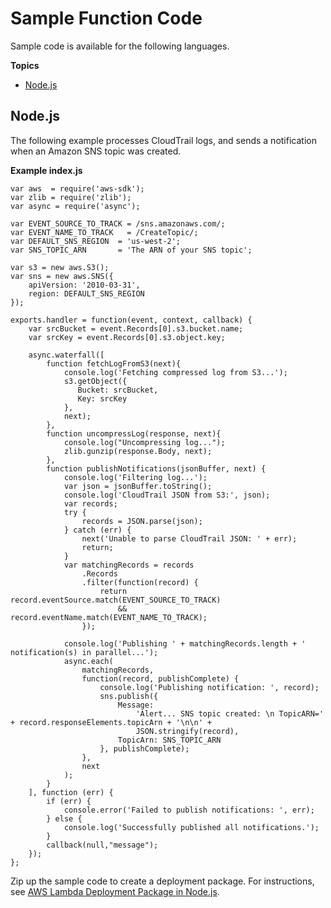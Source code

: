 # Sample Function Code<a name="with-cloudtrail-create-package"></a>

Sample code is available for the following languages\.

**Topics**
+ [Node\.js](#with-cloudtrail-example-deployment-pkg-nodejs)

## Node\.js<a name="with-cloudtrail-example-deployment-pkg-nodejs"></a>

The following example processes CloudTrail logs, and sends a notification when an Amazon SNS topic was created\.

**Example index\.js**  

```
var aws  = require('aws-sdk');
var zlib = require('zlib');
var async = require('async');

var EVENT_SOURCE_TO_TRACK = /sns.amazonaws.com/;  
var EVENT_NAME_TO_TRACK   = /CreateTopic/; 
var DEFAULT_SNS_REGION  = 'us-west-2';
var SNS_TOPIC_ARN       = 'The ARN of your SNS topic';

var s3 = new aws.S3();
var sns = new aws.SNS({
    apiVersion: '2010-03-31',
    region: DEFAULT_SNS_REGION
});

exports.handler = function(event, context, callback) {
    var srcBucket = event.Records[0].s3.bucket.name;
    var srcKey = event.Records[0].s3.object.key;
   
    async.waterfall([
        function fetchLogFromS3(next){
            console.log('Fetching compressed log from S3...');
            s3.getObject({
               Bucket: srcBucket,
               Key: srcKey
            },
            next);
        },
        function uncompressLog(response, next){
            console.log("Uncompressing log...");
            zlib.gunzip(response.Body, next);
        },
        function publishNotifications(jsonBuffer, next) {
            console.log('Filtering log...');
            var json = jsonBuffer.toString();
            console.log('CloudTrail JSON from S3:', json);
            var records;
            try {
                records = JSON.parse(json);
            } catch (err) {
                next('Unable to parse CloudTrail JSON: ' + err);
                return;
            }
            var matchingRecords = records
                .Records
                .filter(function(record) {
                    return record.eventSource.match(EVENT_SOURCE_TO_TRACK)
                        && record.eventName.match(EVENT_NAME_TO_TRACK);
                });
                
            console.log('Publishing ' + matchingRecords.length + ' notification(s) in parallel...');
            async.each(
                matchingRecords,
                function(record, publishComplete) {
                    console.log('Publishing notification: ', record);
                    sns.publish({
                        Message:
                            'Alert... SNS topic created: \n TopicARN=' + record.responseElements.topicArn + '\n\n' + 
                            JSON.stringify(record),
                        TopicArn: SNS_TOPIC_ARN
                    }, publishComplete);
                },
                next
            );
        }
    ], function (err) {
        if (err) {
            console.error('Failed to publish notifications: ', err);
        } else {
            console.log('Successfully published all notifications.');
        }
        callback(null,"message");
    });
};
```

Zip up the sample code to create a deployment package\. For instructions, see [AWS Lambda Deployment Package in Node\.js](nodejs-package.md)\.